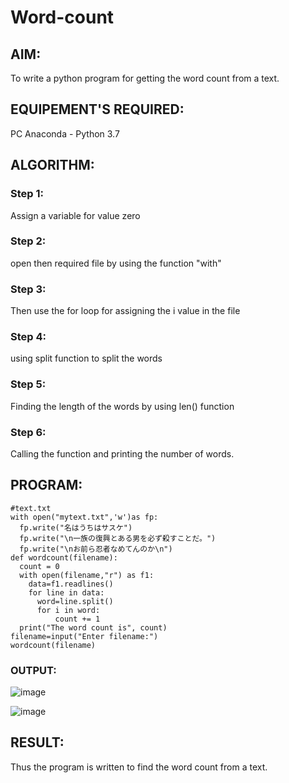 # Word-count
## AIM:
To write a python program for getting the word count from a text.
## EQUIPEMENT'S REQUIRED: 
PC
Anaconda - Python 3.7
## ALGORITHM: 
### Step 1:
Assign a variable for value zero
### Step 2: 
 open then required file by using the function "with"
### Step 3: 
Then use the for loop for assigning the i value in the file
### Step 4:  
using split function to split the words
### Step 5: 
Finding the length of the words by using len() function
### Step 6: 
Calling the function and printing the number of words.
## PROGRAM:
```
#text.txt
with open("mytext.txt",'w')as fp:
  fp.write("名はうちはサスケ")
  fp.write("\n一族の復興とある男を必ず殺すことだ。")
  fp.write("\nお前ら忍者なめてんのか\n")
def wordcount(filename):
  count = 0
  with open(filename,"r") as f1:
    data=f1.readlines()
    for line in data:
      word=line.split()
      for i in word:
          count += 1
  print("The word count is", count)
filename=input("Enter filename:")
wordcount(filename)
```
### OUTPUT:
![image](https://user-images.githubusercontent.com/94810884/153128362-9c884d48-1629-4e1f-9408-d496181517fc.png)

![image](https://user-images.githubusercontent.com/94810884/153128396-47e903ff-f0d3-4cc1-bddb-37f78c8d51ac.png)



## RESULT:
Thus the program is written to find the word count from a text.
